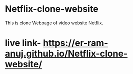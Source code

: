 # Netflix-clone-website
This is clone Webpage of video website Netflix.
# live link- https://er-ram-anuj.github.io/Netflix-clone-website/
